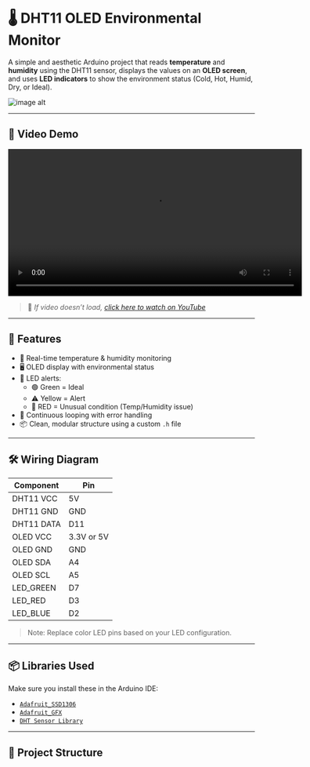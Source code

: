 # 🌡️ DHT11 OLED Environmental Monitor

A simple and aesthetic Arduino project that reads **temperature** and **humidity** using the DHT11 sensor, displays the values on an **OLED screen**, and uses **LED indicators** to show the environment status (Cold, Hot, Humid, Dry, or Ideal).

![image alt](https://github.com/kianseng40833/DHT11-OLED-Environmental-Monitor/blob/main/Video%20and%20Image/Demo%20Img%20(Custom).jpg?raw=true)

---

## 📸 Video Demo

<video src="videos/demo.mp4" controls width="600">
  Your browser does not support the video tag.
</video>

> 📌 *If video doesn’t load, [click here to watch on YouTube](https://youtu.be/your_video_id)*

---

## 🔧 Features

- 📲 Real-time temperature & humidity monitoring
- 🖥️ OLED display with environmental status
- 🚦 LED alerts:
  - 🟢 Green = Ideal
  - ⚠️ Yellow = Alert 
  - 🔴 RED = Unusual condition (Temp/Humidity issue)
- 🔁 Continuous looping with error handling
- 📦 Clean, modular structure using a custom `.h` file

---

## 🛠️ Wiring Diagram

| Component    | Pin       |
|--------------|-----------|
| DHT11 VCC    | 5V        |
| DHT11 GND    | GND       |
| DHT11 DATA   | D11       |
| OLED VCC     | 3.3V or 5V|
| OLED GND     | GND       |
| OLED SDA     | A4        |
| OLED SCL     | A5        |
| LED_GREEN    | D7        |
| LED_RED      | D3        |
| LED_BLUE     | D2        |

> Note: Replace color LED pins based on your LED configuration.

---

## 📦 Libraries Used

Make sure you install these in the Arduino IDE:

- [`Adafruit_SSD1306`](https://github.com/adafruit/Adafruit_SSD1306)
- [`Adafruit_GFX`](https://github.com/adafruit/Adafruit-GFX-Library)
- [`DHT Sensor Library`](https://github.com/adafruit/DHT-sensor-library)

---

## 📁 Project Structure

